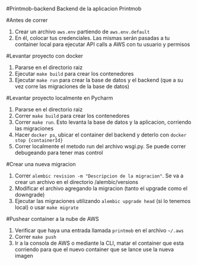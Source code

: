 #Printmob-backend
Backend de la aplicacion Printmob

#Antes de correr
1. Crear un archivo `aws.env` partiendo de `aws.env.default`
1. En él, colocar tus credenciales. Las mismas serán pasadas a tu container local para ejecutar API calls a AWS con tu usuario y permisos

#Levantar proyecto con docker
1. Pararse en el directorio raiz
1. Ejecutar `make build` para crear los contenedores
1. Ejecutar `make run` para crear la base de datos y el backend (que a su vez corre las migraciones de la base de datos)

#Levantar proyecto localmente en Pycharm
1. Pararse en el directorio raiz
1. Correr `make build` para crear los contenedores
1. Correr `make run`. Esto levanta la base de datos y la aplicacion, corriendo las migraciones
1. Hacer `docker ps`, ubicar el container del backend y deterlo con `docker stop {containerId}`
1. Correr localmente el metodo run del archivo wsgi.py. Se puede correr debugeando para tener mas control

#Crear una nueva migracion
1. Correr `alembic revision -m "Descripcion de la migracion"`. Se va a crear un archivo en el directorio /alembic/versions
1. Modificar el archivo agregando la migracion (tanto el upgrade como el downgrade)
1. Ejecutar las migraciones utilizando `alembic upgrade head` (si lo tenemos local) o usar `make migrate`


#Pushear container a la nube de AWS
1. Verificar que haya una entrada llamada `printmob` en el archivo `~/.aws`
1. Correr `make push`
1. Ir a la consola de AWS o mediante la CLI, matar el container que esta corriendo para que el nuevo container que se lance use la nueva imagen
